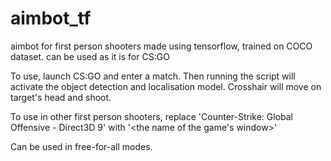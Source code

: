 # aimbot_tf
aimbot for first person shooters made using tensorflow, trained on COCO dataset.
can be used as it is for CS:GO

To use, launch CS:GO and enter a match.
Then running the script will activate the object detection and localisation model.
Crosshair will move on target's head and shoot.

To use in other first person shooters, replace 'Counter-Strike: Global Offensive - Direct3D 9' with '<the name of the game's window>'

Can be used in free-for-all modes.
